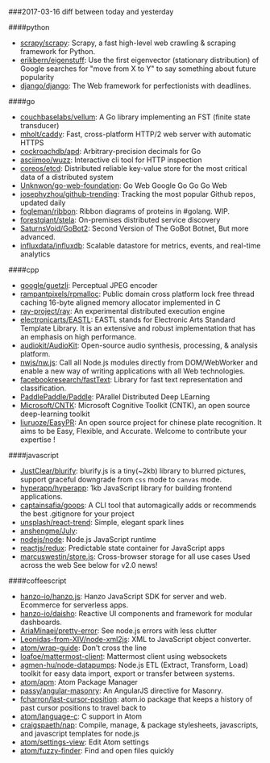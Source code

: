 ###2017-03-16
diff between today and yesterday

####python
* [scrapy/scrapy](https://github.com/scrapy/scrapy): Scrapy, a fast high-level web crawling & scraping framework for Python.
* [erikbern/eigenstuff](https://github.com/erikbern/eigenstuff): Use the first eigenvector (stationary distribution) of Google searches for "move from X to Y" to say something about future popularity
* [django/django](https://github.com/django/django): The Web framework for perfectionists with deadlines.

####go
* [couchbaselabs/vellum](https://github.com/couchbaselabs/vellum): A Go library implementing an FST (finite state transducer)
* [mholt/caddy](https://github.com/mholt/caddy): Fast, cross-platform HTTP/2 web server with automatic HTTPS
* [cockroachdb/apd](https://github.com/cockroachdb/apd): Arbitrary-precision decimals for Go
* [asciimoo/wuzz](https://github.com/asciimoo/wuzz): Interactive cli tool for HTTP inspection
* [coreos/etcd](https://github.com/coreos/etcd): Distributed reliable key-value store for the most critical data of a distributed system
* [Unknwon/go-web-foundation](https://github.com/Unknwon/go-web-foundation): Go Web  Google  Go Go  Go Web 
* [josephyzhou/github-trending](https://github.com/josephyzhou/github-trending): Tracking the most popular Github repos, updated daily
* [fogleman/ribbon](https://github.com/fogleman/ribbon): Ribbon diagrams of proteins in #golang. WIP.
* [forestgiant/stela](https://github.com/forestgiant/stela): On-premises distributed service discovery
* [SaturnsVoid/GoBot2](https://github.com/SaturnsVoid/GoBot2): Second Version of The GoBot Botnet, But more advanced.
* [influxdata/influxdb](https://github.com/influxdata/influxdb): Scalable datastore for metrics, events, and real-time analytics

####cpp
* [google/guetzli](https://github.com/google/guetzli): Perceptual JPEG encoder
* [rampantpixels/rpmalloc](https://github.com/rampantpixels/rpmalloc): Public domain cross platform lock free thread caching 16-byte aligned memory allocator implemented in C
* [ray-project/ray](https://github.com/ray-project/ray): An experimental distributed execution engine
* [electronicarts/EASTL](https://github.com/electronicarts/EASTL): EASTL stands for Electronic Arts Standard Template Library. It is an extensive and robust implementation that has an emphasis on high performance.
* [audiokit/AudioKit](https://github.com/audiokit/AudioKit): Open-source audio synthesis, processing, & analysis platform.
* [nwjs/nw.js](https://github.com/nwjs/nw.js): Call all Node.js modules directly from DOM/WebWorker and enable a new way of writing applications with all Web technologies.
* [facebookresearch/fastText](https://github.com/facebookresearch/fastText): Library for fast text representation and classification.
* [PaddlePaddle/Paddle](https://github.com/PaddlePaddle/Paddle): PArallel Distributed Deep LEarning
* [Microsoft/CNTK](https://github.com/Microsoft/CNTK): Microsoft Cognitive Toolkit (CNTK), an open source deep-learning toolkit
* [liuruoze/EasyPR](https://github.com/liuruoze/EasyPR): An open source project for chinese plate recognition. It aims to be Easy, Flexible, and Accurate. Welcome to contribute your expertise !

####javascript
* [JustClear/blurify](https://github.com/JustClear/blurify): blurify.js is a tiny(~2kb) library to blurred pictures, support graceful downgrade from `css` mode to `canvas` mode.
* [hyperapp/hyperapp](https://github.com/hyperapp/hyperapp): 1kb JavaScript library for building frontend applications.
* [captainsafia/goops](https://github.com/captainsafia/goops): A CLI tool that automagically adds or recommends the best .gitignore for your project
* [unsplash/react-trend](https://github.com/unsplash/react-trend):  Simple, elegant spark lines
* [anshengme/July](https://github.com/anshengme/July): 
* [nodejs/node](https://github.com/nodejs/node): Node.js JavaScript runtime 
* [reactjs/redux](https://github.com/reactjs/redux): Predictable state container for JavaScript apps
* [marcuswestin/store.js](https://github.com/marcuswestin/store.js): Cross-browser storage for all use cases  Used across the web  See below for v2.0 news!

####coffeescript
* [hanzo-io/hanzo.js](https://github.com/hanzo-io/hanzo.js):  Hanzo JavaScript SDK for server and web. Ecommerce for serverless apps.
* [hanzo-io/daisho](https://github.com/hanzo-io/daisho):  Reactive UI components and framework for modular dashboards.
* [AriaMinaei/pretty-error](https://github.com/AriaMinaei/pretty-error): See node.js errors with less clutter
* [Leonidas-from-XIV/node-xml2js](https://github.com/Leonidas-from-XIV/node-xml2js): XML to JavaScript object converter.
* [atom/wrap-guide](https://github.com/atom/wrap-guide): Don't cross the line
* [loafoe/mattermost-client](https://github.com/loafoe/mattermost-client): Mattermost client using websockets
* [agmen-hu/node-datapumps](https://github.com/agmen-hu/node-datapumps): Node.js ETL (Extract, Transform, Load) toolkit for easy data import, export or transfer between systems.
* [atom/apm](https://github.com/atom/apm): Atom Package Manager
* [passy/angular-masonry](https://github.com/passy/angular-masonry): An AngularJS directive for Masonry.
* [fcharron/last-cursor-position](https://github.com/fcharron/last-cursor-position): atom.io package that keeps a history of past cursor positions to travel back to
* [atom/language-c](https://github.com/atom/language-c): C support in Atom
* [craigspaeth/nap](https://github.com/craigspaeth/nap): Compile, manage, & package stylesheets, javascripts, and javascript templates for node.js
* [atom/settings-view](https://github.com/atom/settings-view): Edit Atom settings
* [atom/fuzzy-finder](https://github.com/atom/fuzzy-finder): Find and open files quickly
